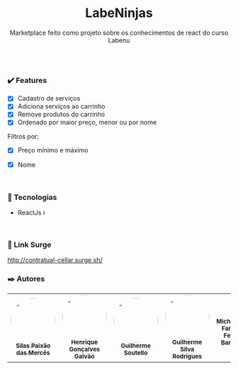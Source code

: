 <h1 align='center'>LabeNinjas</h1>
<p align='center'>Marketplace feito como projeto sobre os conhecimentos de react do curso Labenu</p>
<br /><br />



### :heavy_check_mark: Features 
- [x] Cadastro de serviços
- [x] Adiciona serviços ao carrinho 
- [x] Remove produtos do carrinho
- [x] Ordenado por maior preço, menor ou por nome

Filtros por: 
  - [x] Preço mínimo e máximo
  - [x] Nome


<br />

### :wrench: Tecnologias 
- ReactJs <img src="https://miro.medium.com/max/500/1*cPh7ujRIfcHAy4kW2ADGOw.png" width="12px" alt="Logo react"/>

<br />

### :rocket: Link Surge 
http://contratual-cellar.surge.sh/
<br />

### :black_nib: Autores 
<table>
  <tr>
    <td align="center"><a href="https://github.com/SilasPaixao"><img style="border-radius: 50%;" src="https://avatars.githubusercontent.com/u/46640186?v=4" width="100px;" alt=""/><br /><sub><b>Silas Paixão das Mercês</b></sub></a><br />
    <td align="center"><a href="https://github.com/hgalvao98"><img style="border-radius: 50%;" src="https://avatars.githubusercontent.com/u/81254055?v=4" width="100px;" alt=""/><br /><sub><b>Henrique Gonçalves Galvão</b></sub></a><br />
    <td align="center"><a href="https://github.com/guilhermesoutello"><img style="border-radius: 50%;" src="https://avatars.githubusercontent.com/u/77966501?v=4" width="100px;" alt=""/><br /><sub><b>Guilherme Soutello</b></sub></a><br />
    <td align="center"><a href="https://github.com/Drenovaa"><img style="border-radius: 50%;" src="https://avatars.githubusercontent.com/u/37752868?v=4" width="100px;" alt=""/><br /><sub><b>Guilherme Silva Rodrigues</b></sub></a><br />
    <td align="center" width="100px;" alt=""/><br /><sub><b>Micheline Farias Felix Barros</b></sub></a><br />
    <td align="center" width="100px;" alt=""/><br /><sub><b>Victor César Caldeira</b></sub></a><br />
  </tr>
</table>
